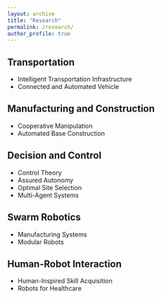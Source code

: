 ```yaml
---
layout: archive
title: "Research"
permalink: /research/
author_profile: true
---
```


## Transportation

* Intelligent Transportation Infrastructure
* Connected and Automated Vehicle

## Manufacturing and Construction

* Cooperative Manipulation
* Automated Base Construction

## Decision and Control

* Control Theory
* Assured Autonomy
* Optimal Site Selection
* Multi-Agent Systems

## Swarm Robotics

* Manufacturing Systems
* Modular Robots

## Human-Robot Interaction

* Human-Inspired Skill Acquisition
* Robots for Healthcare

